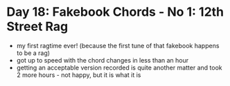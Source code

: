 # Day 18: Fakebook Chords - No 1: 12th Street Rag

- my first ragtime ever! (because the first tune of that fakebook happens to be a rag)
- got up to speed with the chord changes in less than an hour
- getting an acceptable version recorded is quite another matter and took 2 more hours - not happy, but it is what it is
